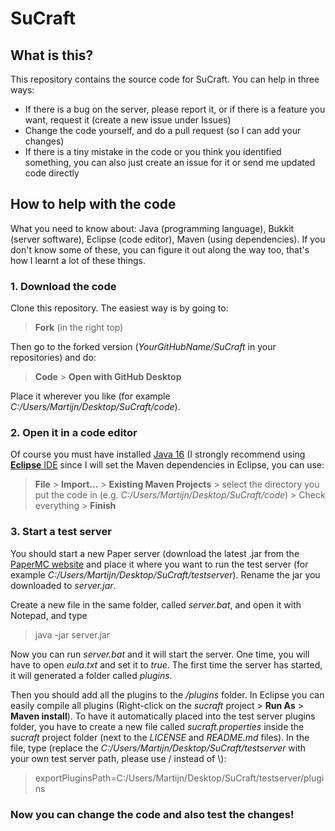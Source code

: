 # SuCraft

## What is this?

This repository contains the source code for SuCraft. You can help in three ways:
* If there is a bug on the server, please report it, or if there is a feature you want, request it (create a new issue under Issues)
* Change the code yourself, and do a pull request (so I can add your changes)
* If there is a tiny mistake in the code or you think you identified something, you can also just create an issue for it or send me updated code directly

## How to help with the code

What you need to know about: Java (programming language), Bukkit (server software), Eclipse (code editor), Maven (using dependencies). If you don't know some of these, you can figure it out along the way too, that's how I learnt a lot of these things.

### 1. Download the code

Clone this repository. The easiest way is by going to:

> **Fork** (in the right top)

Then go to the forked version (*YourGitHubName/SuCraft* in your repositories) and do:

> **Code** > **Open with GitHub Desktop**

Place it wherever you like (for example *C:/Users/Martijn/Desktop/SuCraft/code*).

### 2. Open it in a code editor

Of course you must have installed [Java 16](https://www.java.com/) (I strongly recommend using [**Eclipse** IDE](https://www.eclipse.org/downloads/) since I will set the Maven dependencies in Eclipse, you can use:

> **File** > **Import...** > **Existing Maven Projects** > select the directory you put the code in (e.g. *C:/Users/Martijn/Desktop/SuCraft/code*) > Check everything > **Finish**

### 3. Start a test server

You should start a new Paper server (download the latest .jar from the [PaperMC website](https://papermc.io/downloads) and place it where you want to run the test server (for example *C:/Users/Martijn/Desktop/SuCraft/testserver*). Rename the jar you downloaded to *server.jar*.

Create a new file in the same folder, called *server.bat*, and open it with Notepad, and type

> java -jar server.jar

Now you can run *server.bat* and it will start the server. One time, you will have to open *eula.txt* and set it to *true*. The first time the server has started, it will generated a folder called *plugins*.

Then you should add all the plugins to the */plugins* folder. In Eclipse you can easily compile all plugins (Right-click on the *sucraft* project > **Run As** > **Maven install**). To have it automatically placed into the test server plugins folder, you have to create a new file called *sucraft.properties* inside the *sucraft* project folder (next to the *LICENSE* and *README.md* files). In the file, type (replace the *C:/Users/Martijn/Desktop/SuCraft/testserver* with your own test server path, please use / instead of \\):

> exportPluginsPath=C:/Users/Martijn/Desktop/SuCraft/testserver/plugins

### Now you can change the code and also test the changes!
